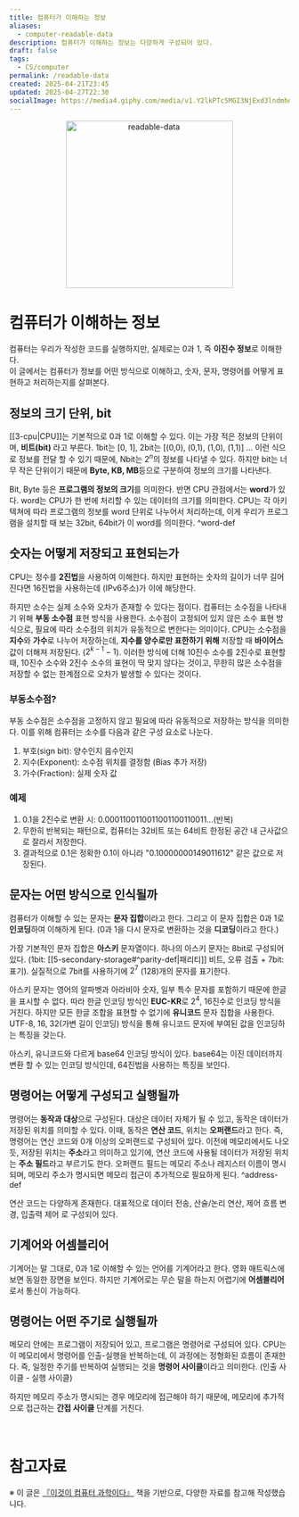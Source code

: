 ```yaml
---
title: 컴퓨터가 이해하는 정보
aliases:
  - computer-readable-data
description: 컴퓨터가 이해하는 정보는 다양하게 구성되어 있다.
draft: false
tags:
  - CS/computer
permalink: /readable-data
created: 2025-04-21T23:45
updated: 2025-04-27T22:30
socialImage: https://media4.giphy.com/media/v1.Y2lkPTc5MGI3NjExd3lndmhqbzQxdW1kcXRkd3ZkNWoyb3U0NHVpaTVhNXUzY2xuMWVoYSZlcD12MV9pbnRlcm5hbF9naWZfYnlfaWQmY3Q9Zw/AUMxbiDIzBOiFGA71r/giphy.gif
---
```

<p align="center">
  <img src="https://media4.giphy.com/media/v1.Y2lkPTc5MGI3NjExd3lndmhqbzQxdW1kcXRkd3ZkNWoyb3U0NHVpaTVhNXUzY2xuMWVoYSZlcD12MV9pbnRlcm5hbF9naWZfYnlfaWQmY3Q9Zw/AUMxbiDIzBOiFGA71r/giphy.gif" alt="readable-data" width="300">
</p>

# 컴퓨터가 이해하는 정보

컴퓨터는 우리가 작성한 코드를 실행하지만, 실제로는 0과 1, 즉 **이진수 정보**로 이해한다.  
이 글에서는 컴퓨터가 정보를 어떤 방식으로 이해하고, 숫자, 문자, 명령어를 어떻게 표현하고 처리하는지를 살펴본다.

## 정보의 크기 단위, bit

[[3-cpu|CPU]]는 기본적으로 0과 1로 이해할 수 있다. 이는 가장 적은 정보의 단위이며, **비트(bit)** 라고 부른다.
1bit는 [0, 1], 2bit는 [(0,0), (0,1), (1,0), (1,1)] ... 이런 식으로 정보를 전달 할 수 있기 때문에, Nbit는 $2^n$의 정보를 나타낼 수 있다. 하지만 bit는 너무 작은 단위이기 때문에 **Byte, KB, MB**등으로 구분하여 정보의 크기를 나타낸다. 

Bit, Byte 등은 **프로그램의 정보의 크기**를 의미한다. 반면 CPU 관점에서는 **word**가 있다. word는 CPU가 한 번에 처리할 수 있는 데이터의 크기를 의미한다. CPU는 각 아키텍쳐에 따라 프로그램의 정보를 word 단위로 나누어서 처리하는데, 이게 우리가 프로그램을 설치할 때 보는 32bit, 64bit가 이 word를 의미한다.
^word-def
## 숫자는 어떻게 저장되고 표현되는가

CPU는 정수를 **2진법**을 사용하여 이해한다. 하지만 표현하는 숫자의 길이가 너무 길어진다면 16진법을 사용하는데 (IPv6주소)가 이에 해당한다.

하지만 소수는 실제 소수와 오차가 존재할 수 있다는 점이다. 컴퓨터는 소수점을 나타내기 위해 **부동 소수점** 표현 방식을 사용한다. 소수점이 고정되어 있지 않은 소수 표현 방식으로, 필요에 따라 소수점의 위치가 유동적으로 변한다는 의미이다. CPU는 소수점을 **지수**와 **가수**로 나누어 저장하는데, **지수를 양수로만 표한하기 위해** 저장할 때 **바이어스**값이 더해져 저장된다. ($2^{k-1}-1$). 이러한 방식에 더해 10진수 소수를 2진수로 표현할 때, 10진수 소수와 2진수 소수의 표현이 딱 맞지 않다는 것이고, 무한히 많은 소수점을 저장할 수 없는 한계점으로 오차가 발생할 수 있다는 것이다.

### 부동소수점?

부동 소수점은 소수점을 고정하지 않고 필요에 따라 유동적으로 저장하는 방식을 의미한다. 이를 위해 컴퓨터는 소수를 다음과 같은 구성 요소로 나눈다.

1. 부호(sign bit): 양수인지 음수인지
2. 지수(Exponent): 소수점 위치를 결정함 (Bias 추가 저장)
3. 가수(Fraction): 실제 숫자 값

### 예제
1. 0.1을 2진수로 변환 시: 0.0001100110011001100110011...(반복)
2. 무한히 반복되는 패턴으로, 컴퓨터는 32비트 또는 64비트 한정된 공간 내 근사값으로 잘라서 저장한다.
3. 결과적으로 0.1은 정확한 0.1이 아니라 "0.10000000149011612" 같은 값으로 저장된다.

## 문자는 어떤 방식으로 인식될까

컴퓨터가 이해할 수 있는 문자는 **문자 집합**이라고 한다. 그리고 이 문자 집합은 0과 1로 **인코딩**하여 이해하게 된다. (0과 1을 다시 문자로 변환하는 것을 **디코딩**이라고 한다.)

가장 기본적인 문자 집합은 **아스키** 문자열이다. 하나의 아스키 문자는 8bit로 구성되어 있다. (1bit: [[5-secondary-storage#^parity-def|패리티]] 비트, 오류 검출 + 7bit: 표기). 실질적으로 7bit를 사용하기에 $2^7$ (128)개의 문자를 표기한다. 

아스키 문자는 영어의 알파벳과 아라비아 숫자, 일부 특수 문자를 포함하기 때문에 한글을 표시할 수 없다. 따라 한글 인코딩 방식인 **EUC-KR**로 $2^4$, 16진수로 인코딩 방식을 거친다. 하지만 모든 한글 조합을 표현할 수 없기에 **유니코드** 문자 집합을 사용한다. UTF-8, 16, 32(가변 길이 인코딩) 방식을 통해 유니코드 문자에 부여된 값을 인코딩하는 특징을 갖는다.

아스키, 유니코드와 다르게 base64 인코딩 방식이 있다. base64는 이진 데이터까지 변환 할 수 있는 인코딩 방식인데, 64진법을 사용하는 특징을 보인다.

## 명령어는 어떻게 구성되고 실행될까 

명령어는 **동작과 대상**으로 구성된다. 대상은 데이터 자체가 될 수 있고, 동작은 데이터가 저장된 위치를 의미할 수 있다. 이때, 동작은 **연산 코드**, 위치는 **오퍼랜드**라고 한다. 즉, 명령어는 연산 코드와 0개 이상의 오퍼랜드로 구성되어 있다. 이전에 메모리에서도 나오듯, 저장된 위치는 **주소**라고 의미하고 있기에, 연산 코드에 사용될 데이터가 저장된 위치는 **주소 필드**라고 부르기도 한다. 오퍼랜드 필드는 메모리 주소나 레지스터 이름이 명시되며, 메모리 주소가 명시되면 메모리 접근이 추가적으로 필요하게 된다.  ^address-def

연산 코드는 다양하게 존재한다. 대표적으로 데이터 전송, 산술/논리 연산, 제어 흐름 변경, 입출력 제어 로 구성되어 있다. 

## 기계어와 어셈블리어

기계어는 말 그대로, 0과 1로 이해할 수 있는 언어를 기계어라고 한다. 영화 매트릭스에 보면 동일한 장면을 보인다. 하지만 기계어로는 무슨 말을 하는지 어렵기에 **어셈블리어**로서 통신이 가능하다. 

## 명령어는 어떤 주기로 실행될까

메모리 안에는 프로그램이 저장되어 있고, 프로그램은 명령어로 구성되어 있다. CPU는 이 메모리에서 명령어를 인출-실행을 반복하는데, 이 과정에는 정형화된 흐름이 존재한다. 즉, 일정한 주기를 반복하여 실행되는 것을 **명령어 사이클**이라고 의미한다. (인출 사이클 - 실행 사이클)

하지만 메모리 주소가 명시되는 경우 메모리에 접근해야 하기 때문에, 메모리에 추가적으로 접근하는 **간접 사이클** 단계를 거친다.
</br></br></br>
# 참고자료

※ 이 글은 [『이것이 컴퓨터 과학이다』](https://product.kyobobook.co.kr/detail/S000214014967) 책을 기반으로, 다양한 자료를 참고해 작성했습니다.